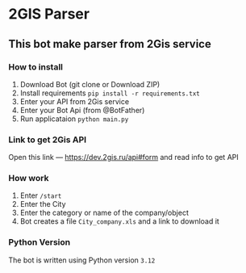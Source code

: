 # 2GIS Parser
## This bot make parser from 2Gis service
### How to install

1. Download Bot (git clone or Download ZIP)
2. Install requirements `pip install -r requirements.txt`
3. Enter your API from 2Gis service
4. Enter your Bot Api (from @BotFather)
5. Run applicataion `python main.py`

### Link to get 2Gis API
Open this link — https://dev.2gis.ru/api#form and read info to get API

### How work
1. Enter `/start`
2. Enter the City
3. Enter the category or name of the company/object
4. Bot creates a file `City_company.xls` and a link to download it

### Python Version
The bot is written using Python version `3.12`
